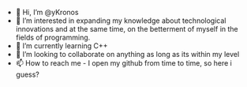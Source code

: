 - 👋 Hi, I’m @yKronos
- 👀 I’m interested in expanding my knowledge about technological innovations and at the same time, on the betterment of myself in the fields of programming.
- 🌱 I’m currently learning C++
- 💞️ I’m looking to collaborate on anything as long as its within my level
- 📫 How to reach me - I open my github from time to time, so here i guess?

<!---
yKronos/yKronos is a ✨ special ✨ repository because its `README.md` (this file) appears on your GitHub profile.
You can click the Preview link to take a look at your changes.
--->
